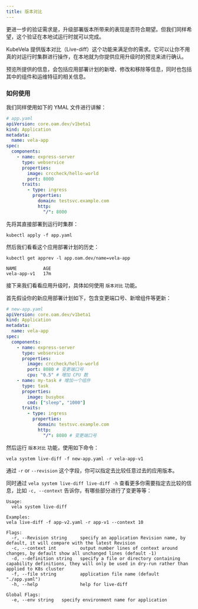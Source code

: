 ```yaml
---
title: 版本对比
---
```


更进一步的验证需求是，升级部署版本所带来的表现是否符合期望。但我们同样希望，这个验证在本地试运行时就可以完成。

KubeVela 提供版本对比（Live-diff）这个功能来满足你的需求。它可以让你不用真的对运行时集群进行操作，在本地就为你提供应用升级时的预览来进行确认。

预览所提供的信息，会包括应用部署计划的新增、修改和移除等信息，同时也包括其中的组件和运维特征的相关信息。

### 如何使用

我们同样使用如下的 YMAL 文件进行讲解：

```yaml
# app.yaml
apiVersion: core.oam.dev/v1beta1
kind: Application
metadata:
  name: vela-app
spec:
  components:
    - name: express-server
      type: webservice
      properties:
        image: crccheck/hello-world
        port: 8000
      traits:
        - type: ingress
          properties:
            domain: testsvc.example.com
            http:
              "/": 8000
```

先将其直接部署到运行时集群：

```shell
kubectl apply -f app.yaml
```

然后我们看看这个应用部署计划的历史：

```shell
kubectl get apprev -l app.oam.dev/name=vela-app
```
```console
NAME          AGE
vela-app-v1   17m
```

接下来我们看看应用升级时，具体如何使用 `版本对比` 功能。

首先假设你的新应用部署计划如下，包含变更端口号、新增组件等更新：

```yaml
# new-app.yaml
apiVersion: core.oam.dev/v1beta1
kind: Application
metadata:
  name: vela-app
spec:
  components:
    - name: express-server
      type: webservice
      properties:
        image: crccheck/hello-world
        port: 8080 # 变更端口号
        cpu: "0.5" # 增加 CPU 数
    - name: my-task # 增加一个组件
      type: task
      properties:
        image: busybox
        cmd: ["sleep", "1000"]
      traits:
        - type: ingress
          properties:
            domain: testsvc.example.com
            http:
              "/": 8080 # 变更端口号
```

然后运行 `版本对比` 功能，使用如下命令：

```shell
vela system live-diff -f new-app.yaml -r vela-app-v1
```

通过 `-r` or `--revision` 这个字段，你可以指定去比较任意过去的应用版本。

同时通过 `vela system live-diff live-diff -h` 查看更多你需要指定去比较的信息，比如 `-c, --context` 告诉你，有哪些部分进行了变更等等：

```
Usage:
  vela system live-diff

Examples:
vela live-diff -f app-v2.yaml -r app-v1 --context 10

Flags:
  -r, --Revision string     specify an application Revision name, by default, it will compare with the latest Revision
  -c, --context int         output number lines of context around changes, by default show all unchanged lines (default -1)
  -d, --definition string   specify a file or directory containing capability definitions, they will only be used in dry-run rather than applied to K8s cluster
  -f, --file string         application file name (default "./app.yaml")
  -h, --help                help for live-diff

Global Flags:
  -e, --env string   specify environment name for application
```

